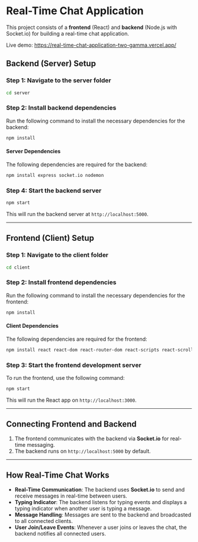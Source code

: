 # Real-Time Chat Application

This project consists of a **frontend** (React) and **backend** (Node.js with Socket.io) for building a real-time chat application.

Live demo: https://real-time-chat-application-two-gamma.vercel.app/

## Backend (Server) Setup

### Step 1: Navigate to the server folder

```bash
cd server
```

### Step 2: Install backend dependencies

Run the following command to install the necessary dependencies for the backend:

```bash
npm install
```

#### Server Dependencies

The following dependencies are required for the backend:

```bash
npm install express socket.io nodemon
```

### Step 4: Start the backend server

```bash
npm start
```

This will run the backend server at `http://localhost:5000`.

---

## Frontend (Client) Setup

### Step 1: Navigate to the client folder

```bash
cd client
```

### Step 2: Install frontend dependencies

Run the following command to install the necessary dependencies for the frontend:

```bash
npm install
```

#### Client Dependencies

The following dependencies are required for the frontend:

```bash
npm install react react-dom react-router-dom react-scripts react-scroll-to-bottom socket.io-client web-vitals
```

### Step 3: Start the frontend development server

To run the frontend, use the following command:

```bash
npm start
```

This will run the React app on `http://localhost:3000`. 

---

## Connecting Frontend and Backend

1. The frontend communicates with the backend via **Socket.io** for real-time messaging.
2. The backend runs on `http://localhost:5000` by default.

---

## How Real-Time Chat Works

- **Real-Time Communication**: The backend uses **Socket.io** to send and receive messages in real-time between users.
- **Typing Indicator**: The backend listens for typing events and displays a typing indicator when another user is typing a message.
- **Message Handling**: Messages are sent to the backend and broadcasted to all connected clients.
- **User Join/Leave Events**: Whenever a user joins or leaves the chat, the backend notifies all connected users.
